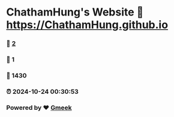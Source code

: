 # ChathamHung's Website :link: https://ChathamHung.github.io 
### :page_facing_up: [2](https://ChathamHung.github.io/tag.html) 
### :speech_balloon: 1 
### :hibiscus: 1430 
### :alarm_clock: 2024-10-24 00:30:53 
### Powered by :heart: [Gmeek](https://github.com/Meekdai/Gmeek)
